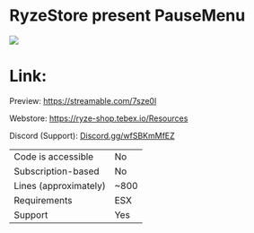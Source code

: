 # RyzeStore present PauseMenu

 <img align="center" src="https://cdn.discordapp.com/attachments/1000171017890709524/1000177648212910140/ryzeBanner.png" >
 
# Link:

Preview: https://streamable.com/7sze0l

Webstore: https://ryze-shop.tebex.io/Resources

Discord (Support): [Discord.gg/wfSBKmMfEZ](https://discord.com/invite/wfSBKmMfEZ)

|                                         |                                |
|-------------------------------------|----------------------------|
| Code is accessible       | No                 |
| Subscription-based      | No                 |
| Lines (approximately)  | ~800  |
| Requirements                | ESX      |
| Support                           | Yes|
